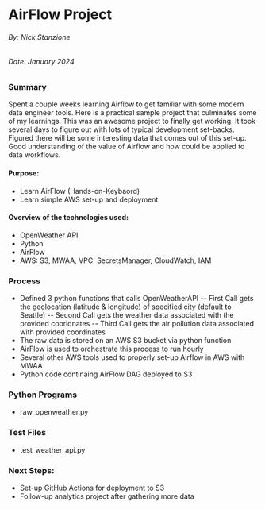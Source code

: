 # AirFlow Project
###### By: Nick Stanzione
###### Date: January 2024

### Summary
Spent a couple weeks learning Airflow to get familiar with some modern data engineer tools. Here is a practical sample project that culminates some of my learnings. This was an awesome project to finally get working. It took several days to figure out with lots of typical development set-backs. Figured there will be some interesting data that comes out of this set-up. Good understanding of the value of Airflow and how could be applied to data workflows.

#### Purpose: 
- Learn AirFlow (Hands-on-Keybaord)
- Learn simple AWS set-up and deployment

#### Overview of the technologies used:
- OpenWeather API
- Python
- AirFlow 
- AWS: S3, MWAA, VPC, SecretsManager, CloudWatch, IAM 

### Process
- Defined 3 python functions that calls OpenWeatherAPI
-- First Call gets the geolocation (latitude & longitude) of specified city (default to Seattle)
-- Second Call gets the weather data associated with the provided cooridnates
-- Third Call gets the air pollution data associated with provided coordinates
- The raw data is stored on an AWS S3 bucket via python function
- AirFlow is used to orchestrate this process to run hourly
- Several other AWS tools used to properly set-up Airflow in AWS with MWAA
- Python code continaing AirFlow DAG deployed to S3

### Python Programs
- raw_openweather.py

### Test Files
- test_weather_api.py

### Next Steps:
- Set-up GitHub Actions for deployment to S3 
- Follow-up analytics project after gathering more data

